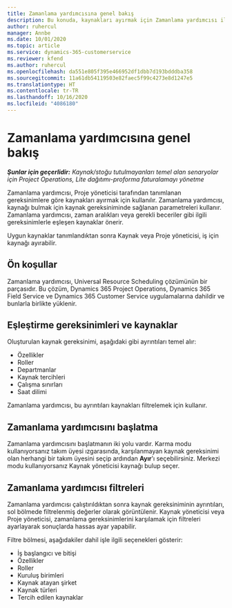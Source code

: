 ```yaml
---
title: Zamanlama yardımcısına genel bakış
description: Bu konuda, kaynakları ayırmak için Zamanlama yardımcısı ile çalışma hakkında bilgiler sağlanmaktadır.
author: ruhercul
manager: Annbe
ms.date: 10/01/2020
ms.topic: article
ms.service: dynamics-365-customerservice
ms.reviewer: kfend
ms.author: ruhercul
ms.openlocfilehash: da551e805f395e466952df1dbb7d193bdddba358
ms.sourcegitcommit: 11a61db54119503e82faec5f99c4273e8d1247e5
ms.translationtype: HT
ms.contentlocale: tr-TR
ms.lasthandoff: 10/16/2020
ms.locfileid: "4086180"
---
```

# <a name="schedule-assistant-overview"></a>Zamanlama yardımcısına genel bakış

_**Şunlar için geçerlidir:** Kaynak/stoğu tutulmayanları temel alan senaryolar için Project Operations, Lite dağıtımı-proforma faturalamayı yönetme_

Zamanlama yardımcısı, Proje yöneticisi tarafından tanımlanan gereksinimlere göre kaynakları ayırmak için kullanılır. Zamanlama yardımcısı, kaynağı bulmak için kaynak gereksiniminde sağlanan parametreleri kullanır. Zamanlama yardımcısı, zaman aralıkları veya gerekli beceriler gibi ilgili gereksinimlerle eşleşen kaynaklar önerir.

Uygun kaynaklar tanımlandıktan sonra Kaynak veya Proje yöneticisi, iş için kaynağı ayırabilir.

## <a name="prerequisites"></a>Ön koşullar

Zamanlama yardımcısı, Universal Resource Scheduling çözümünün bir parçasıdır. Bu çözüm, Dynamics 365 Project Operations, Dynamics 365 Field Service ve Dynamics 365 Customer Service uygulamalarına dahildir ve bunlarla birlikte yüklenir.

## <a name="matching-requirements-and-resources"></a>Eşleştirme gereksinimleri ve kaynaklar

Oluşturulan kaynak gereksinimi, aşağıdaki gibi ayrıntıları temel alır:

-   Özellikler
-   Roller
-   Departmanlar
-   Kaynak tercihleri
-   Çalışma sınırları
-   Saat dilimi

Zamanlama yardımcısı, bu ayrıntıları kaynakları filtrelemek için kullanır.

## <a name="launch-the-schedule-assistant"></a>Zamanlama yardımcısını başlatma

Zamanlama yardımcısını başlatmanın iki yolu vardır. Karma modu kullanıyorsanız takım üyesi ızgarasında, karşılanmayan kaynak gereksinimi olan herhangi bir takım üyesini seçip ardından **Ayır**'ı seçebilirsiniz. Merkezi modu kullanıyorsanız Kaynak yöneticisi kaynağı bulup seçer.

## <a name="schedule-assistant-filters"></a>Zamanlama yardımcısı filtreleri

Zamanlama yardımcısı çalıştırıldıktan sonra kaynak gereksiniminin ayrıntıları, sol bölmede filtrelenmiş değerler olarak görüntülenir. Kaynak yöneticisi veya Proje yöneticisi, zamanlama gereksinimlerini karşılamak için filtreleri ayarlayarak sonuçlarda hassas ayar yapabilir.

Filtre bölmesi, aşağıdakiler dahil işle ilgili seçenekleri gösterir:

-   İş başlangıcı ve bitişi
-   Özellikler
-   Roller
-   Kuruluş birimleri
-   Kaynak atayan şirket
-   Kaynak türleri
-   Tercih edilen kaynaklar
